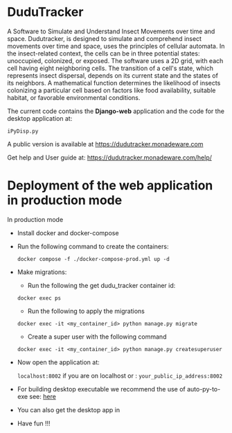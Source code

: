 # DuduTracker

A Software to Simulate and Understand Insect Movements over time and space. Dudutracker, 
is designed to simulate and comprehend insect movements over time and space, uses the 
principles of cellular automata. In the insect-related context, the cells can be in three 
potential states: unoccupied, colonized, or exposed. The software uses a 2D grid, with each 
cell having eight neighboring cells. The transition of a cell's state, which represents insect 
dispersal, depends on its current state and the states of its neighbors. A mathematical function 
determines the likelihood of insects colonizing a particular cell based on factors like food 
availability, suitable habitat, or favorable environmental conditions. 

The current code contains the **Django-web** application and the code for the desktop application at:

```iPyDisp.py```

A public version is available at https://dudutracker.monadeware.com

Get help and User guide at: https://dudutracker.monadeware.com/help/


# Deployment of the web application in production mode

In production mode
* Install docker and docker-compose
* Run the following command to create the containers:

    ```docker compose -f ./docker-compose-prod.yml up -d```

* Make migrations:
    * Run the following the get dudu_tracker container id:

    ```docker exec ps```

    * Run the following to apply the migrations
    
    ```docker exec -it <my_container_id> python manage.py migrate```

    * Create a super user with the following command

    ```docker exec -it <my_container_id> python manage.py createsuperuser```

* Now open the application at: 

    ```localhost:8002```  if you are on localhost or : ```your_public_ip_address:8002```


* For building desktop executable we recommend the use of auto-py-to-exe see: <a href="https://github.com/brentvollebregt/auto-py-to-exe">here</a>

* You can also get the desktop app in 



* Have fun !!!